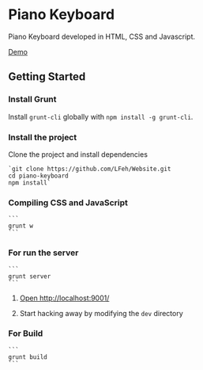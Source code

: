 # Piano Keyboard

Piano Keyboard developed in HTML, CSS and Javascript.

[Demo](http://www.felipefialho.com/piano)

## Getting Started

### Install Grunt

Install `grunt-cli` globally with `npm install -g grunt-cli`.

### Install the project

Clone the project and install dependencies

	`git clone https://github.com/LFeh/Website.git
	cd piano-keyboard 
	npm install`

### Compiling CSS and JavaScript
 
	``` 
	grunt w
	```

### For run the server

	```
	grunt server
	```

1. [Open http://localhost:9001/](http://localhost:9001/)

1. Start hacking away by modifying the `dev` directory

### For Build

	``` 
	grunt build
	```
